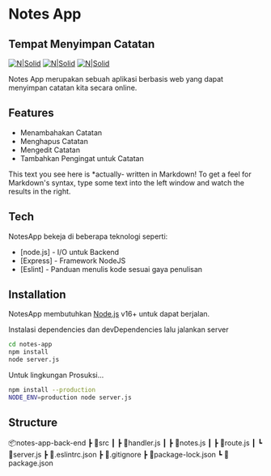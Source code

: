 # Notes App
## Tempat Menyimpan Catatan

[![N|Solid](https://img.shields.io/badge/Node.js-43853D?style=for-the-badge&logo=node.js&logoColor=white)](https://nodesource.com/products/nsolid) [![N|Solid](https://img.shields.io/badge/eslint-3A33D1?style=for-the-badge&logo=eslint&logoColor=white)](https://nodesource.com/products/nsolid) [![N|Solid](https://img.shields.io/badge/Express.js-404D59?style=for-the-badge)](https://nodesource.com/products/nsolid)

Notes App merupakan sebuah aplikasi berbasis web yang dapat menyimpan catatan kita secara online.

## Features

- Menambahakan Catatan
- Menghapus Catatan
- Mengedit Catatan
- Tambahkan Pengingat untuk Catatan

This text you see here is *actually- written in Markdown! To get a feel
for Markdown's syntax, type some text into the left window and
watch the results in the right.

## Tech

NotesApp bekeja di beberapa teknologi seperti:

- [node.js] - I/O untuk Backend
- [Express] - Framework NodeJS
- [Eslint] - Panduan menulis kode sesuai gaya penulisan

## Installation

NotesApp membutuhkan [Node.js](https://nodejs.org/) v16+ untuk dapat berjalan.

Instalasi dependencies dan devDependencies lalu jalankan server

```sh
cd notes-app
npm install
node server.js
```

Untuk lingkungan Prosuksi...

```sh
npm install --production
NODE_ENV=production node server.js
```


## Structure

📦notes-app-back-end
 ┣ 📂src
 ┃ ┣ 📜handler.js
 ┃ ┣ 📜notes.js
 ┃ ┣ 📜route.js
 ┃ ┗ 📜server.js
 ┣ 📜.eslintrc.json
 ┣ 📜.gitignore
 ┣ 📜package-lock.json
 ┗ 📜package.json